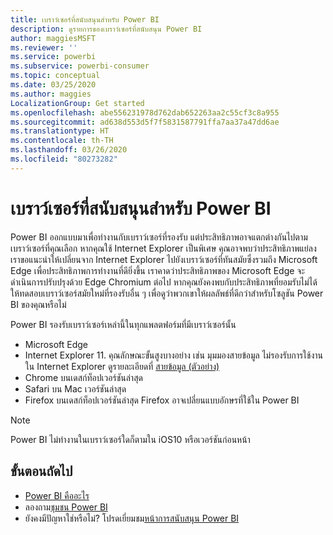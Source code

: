 ```yaml
---
title: เบราว์เซอร์ที่สนับสนุนสำหรับ Power BI
description: ดูรายการของเบราว์เซอร์ที่สนับสนุน Power BI
author: maggiesMSFT
ms.reviewer: ''
ms.service: powerbi
ms.subservice: powerbi-consumer
ms.topic: conceptual
ms.date: 03/25/2020
ms.author: maggies
LocalizationGroup: Get started
ms.openlocfilehash: abe556231978d762dab652263aa2c55cf3c8a955
ms.sourcegitcommit: ad638d553d5f7f5831587791ffa7aa37a47dd6ae
ms.translationtype: HT
ms.contentlocale: th-TH
ms.lasthandoff: 03/26/2020
ms.locfileid: "80273282"
---
```

# <a name="supported-browsers-for-power-bi"></a>เบราว์เซอร์ที่สนับสนุนสำหรับ Power BI

Power BI ออกแบบมาเพื่อทำงานกับเบราว์เซอร์ที่รองรับ แต่ประสิทธิภาพอาจแตกต่างกันไปตามเบราว์เซอร์ที่คุณเลือก หากคุณใช้ Internet Explorer เป็นพิเศษ คุณอาจพบว่าประสิทธิภาพแย่ลง เราขอแนะนำให้เปลี่ยนจาก Internet Explorer ไปยังเบราว์เซอร์ที่ทันสมัยซึ่งรวมถึง Microsoft Edge เพื่อประสิทธิภาพการทำงานที่ดียิ่งขึ้น เราคาดว่าประสิทธิภาพของ Microsoft Edge จะดำเนินการปรับปรุงด้วย Edge Chromium ต่อไป หากคุณยังคงพบกับประสิทธิภาพที่ยอมรับไม่ได้ ให้ทดสอบเบราว์เซอร์สมัยใหม่ที่รองรับอื่น ๆ เพื่อดูว่าพวกเขาให้ผลลัพธ์ที่ดีกว่าสำหรับโซลูชัน Power BI ของคุณหรือไม่

Power BI รองรับเบราว์เซอร์เหล่านี้ในทุกแพลตฟอร์มที่มีเบราว์เซอร์นั้น

- Microsoft Edge
- Internet Explorer 11. คุณลักษณะขั้นสูงบางอย่าง เช่น มุมมองสายข้อมูล ไม่รองรับการใช้งานใน Internet Explorer ดูรายละเอียดที่ [สายข้อมูล (ตัวอย่าง)](collaborate-share/service-data-lineage.md)
- Chrome บนเดสก์ท็อปเวอร์ชันล่าสุด
- Safari บน Mac เวอร์ชันล่าสุด
- Firefox บนเดสก์ท็อปเวอร์ชันล่าสุด Firefox อาจเปลี่ยนแบบอักษรที่ใช้ใน Power BI 

> [!NOTE]
> Power BI ไม่ทำงานในเบราว์เซอร์ใดก็ตามใน iOS10 หรือเวอร์ชันก่อนหน้า

## <a name="next-steps"></a>ขั้นตอนถัดไป
* [Power BI คืออะไร](power-bi-overview.md)
* ลองถาม[ชุมชน Power BI](https://community.powerbi.com/)
* ยังคงมีปัญหาใช่หรือไม่? โปรดเยี่ยมชม[หน้าการสนับสนุน Power BI](https://powerbi.microsoft.com/support/)
